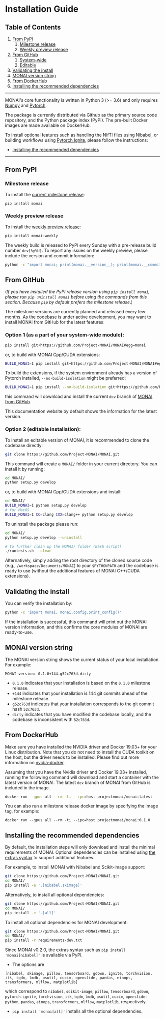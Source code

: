 # Installation Guide

## Table of Contents
1. [From PyPI](#from-pypi)
	1. [Milestone release](#milestone-release)
	2. [Weekly preview release](#weekly-preview-release)
2. [From GitHub](#from-github)
	1. [System-wide](#milestone-release)
	2. [Editable](#weekly-preview-release)
3. [Validating the install](#validating-the-install)
4. [MONAI version string](#monai-version-string)
5. [From DockerHub](#from-dockerhub)
6. [Installing the recommended dependencies](#Installing-the-recommended-dependencies)

---

MONAI's core functionality is written in Python 3 (>= 3.6) and only requires [Numpy](https://numpy.org/) and [Pytorch](https://pytorch.org/).

The package is currently distributed via Github as the primary source code repository,
and the Python package index (PyPI). The pre-built Docker images are made available on DockerHub.

To install optional features such as handling the NIfTI files using
[Nibabel](https://nipy.org/nibabel/), or building workflows using [Pytorch
Ignite](https://pytorch.org/ignite/), please follow the instructions:
- [Installing the recommended dependencies](#installing-the-recommended-dependencies)

---


## From PyPI

### Milestone release
To install the [current milestone release](https://pypi.org/project/monai/):
```bash
pip install monai
```

### Weekly preview release
To install the [weekly preview release](https://pypi.org/project/monai-weekly/):
```bash
pip install monai-weekly
```

The weekly build is released to PyPI every Sunday with a pre-release build number `dev[%y%U]`.
To report any issues on the weekly preview, please include the version and commit information:
```bash
python -c "import monai; print(monai.__version__); print(monai.__commit_id__)"
```

## From GitHub
(_If you have installed the
PyPI release version using ``pip install monai``, please run ``pip uninstall
monai`` before using the commands from this section. Because ``pip`` by
default prefers the milestone release_.)

The milestone versions are currently planned and released every few months.  As the
codebase is under active development, you may want to install MONAI from GitHub
for the latest features:

### Option 1 (as a part of your system-wide module):
```bash
pip install git+https://github.com/Project-MONAI/MONAI#egg=monai
```
or, to build with MONAI Cpp/CUDA extensions:
```bash
BUILD_MONAI=1 pip install git+https://github.com/Project-MONAI/MONAI#egg=monai
```

To build the extensions, if the system environment already has a version of Pytorch installed,
`--no-build-isolation` might be preferred:
```bash
BUILD_MONAI=1 pip install --no-build-isolation git+https://github.com/Project-MONAI/MONAI#egg=monai
```
this command will download and install the current `dev` branch of [MONAI from
GitHub](https://github.com/Project-MONAI/MONAI).

This documentation website by default shows the information for the latest version.

### Option 2 (editable installation):
To install an editable version of MONAI, it is recommended to clone the codebase directly:
```bash
git clone https://github.com/Project-MONAI/MONAI.git
```
This command will create a ``MONAI/`` folder in your current directory.
You can install it by running:
```bash
cd MONAI/
python setup.py develop
```
or, to build with MONAI Cpp/CUDA extensions and install:
```bash
cd MONAI/
BUILD_MONAI=1 python setup.py develop
# for MacOS
BUILD_MONAI=1 CC=clang CXX=clang++ python setup.py develop
```

To uninstall the package please run:
```bash
cd MONAI/
python setup.py develop --uninstall

# to further clean up the MONAI/ folder (Bash script)
./runtests.sh --clean
```

Alternatively, simply adding the root directory of the cloned source code (e.g., ``/workspace/Documents/MONAI``) to your ``$PYTHONPATH``
and the codebase is ready to use (without the additional features of MONAI C++/CUDA extensions).


## Validating the install
You can verify the installation by:
```bash
python -c 'import monai; monai.config.print_config()'
```
If the installation is successful, this command will print out the MONAI version information, and this confirms the core
modules of MONAI are ready-to-use.


## MONAI version string
The MONAI version string shows the current status of your local installation. For example:
```
MONAI version: 0.1.0+144.g52c763d.dirty
```
- ``0.1.0`` indicates that your installation is based on the ``0.1.0`` milestone release.
- ``+144`` indicates that your installation is 144 git commits ahead of the milestone release.
- ``g52c763d`` indicates that your installation corresponds to the git commit hash ``52c763d``.
- ``dirty`` indicates that you have modified the codebase locally, and the codebase is inconsistent with ``52c763d``.


## From DockerHub
Make sure you have installed the NVIDIA driver and Docker 19.03+ for your Linux distribution.
Note that you do not need to install the CUDA toolkit on the host, but the driver needs to be installed.
Please find out more information on [nvidia-docker](https://github.com/NVIDIA/nvidia-docker).

Assuming that you have the Nvidia driver and Docker 19.03+ installed, running the following command will
download and start a container with the latest version of MONAI. The latest `dev` branch of MONAI from GitHub
is included in the image.
```bash
docker run --gpus all --rm -ti --ipc=host projectmonai/monai:latest
```

You can also run a milestone release docker image by specifying the image tag, for example:
```
docker run --gpus all --rm -ti --ipc=host projectmonai/monai:0.1.0
```

## Installing the recommended dependencies
By default, the installation steps will only download and install the minimal requirements of MONAI.
Optional dependencies can be installed using [the extras syntax](https://packaging.python.org/tutorials/installing-packages/#installing-setuptools-extras) to support additional features.

For example, to install MONAI with Nibabel and Scikit-image support:
```bash
git clone https://github.com/Project-MONAI/MONAI.git
cd MONAI/
pip install -e '.[nibabel,skimage]'
```

Alternatively, to install all optional dependencies:
```bash
git clone https://github.com/Project-MONAI/MONAI.git
cd MONAI/
pip install -e '.[all]'
```

To install all optional dependencies for MONAI development:
```bash
git clone https://github.com/Project-MONAI/MONAI.git
cd MONAI/
pip install -r requirements-dev.txt
```

Since MONAI v0.2.0, the extras syntax such as `pip install 'monai[nibabel]'` is available via PyPI.

- The options are
```
[nibabel, skimage, pillow, tensorboard, gdown, ignite, torchvision, itk, tqdm, lmdb, psutil, cucim, openslide, pandas, einops, transformers, mlflow, matplotlib]
```
which correspond to `nibabel`, `scikit-image`, `pillow`, `tensorboard`,
`gdown`, `pytorch-ignite`, `torchvision`, `itk`, `tqdm`, `lmdb`, `psutil`, `cucim`, `openslide-python`, `pandas`, `einops`, `transformers`, `mlflow`, `matplotlib`, respectively.

- `pip install 'monai[all]'` installs all the optional dependencies.
